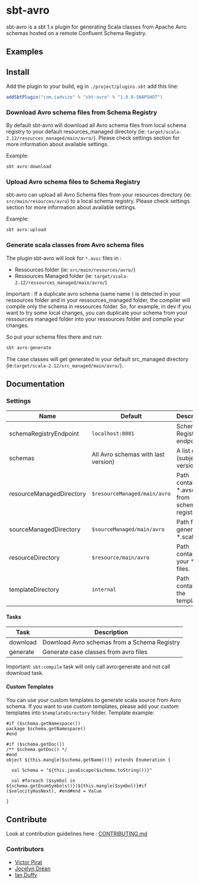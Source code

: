 # sbt-avro

sbt-avro is a sbt 1.x plugin for generating Scala classes from Apache Avro schemas hosted on a remote Confluent Schema Registry.

## Examples

## Install

Add the plugin to your build, eg in `./project/plugins.sbt` add this line:

```scala
addSbtPlugin("com.iadvize" % "sbt-avro" % "1.0.0-SNAPSHOT")
```

### Download Avro schema files from Schema Registry

By default sbt-avro will download all Avro schema files from local schema registry to your default resources_managed directory (ie: `target/scala-2.12/resources_managed/main/avro/`).
Please check settings section for more information about available settings.

Example:
```scala
sbt avro:download
```

### Upload Avro schema files to Schema Registry

sbt-avro can upload all Avro Schema files from your resources directory (ie: `src/main/resources/avro`) to a local schema registry.
Please check settings section for more information about available settings.

Example:
```scala
sbt avro:upload
```

### Generate scala classes from Avro schema files

The plugin sbt-avro will look for `*.avsc` files in :
- Ressources folder (ie: `src/main/resources/avro/`)
- Ressources Managed folder (ie: `target/scala-2.12/ressources_managed/main/avro/`)

Important : If a duplicate avro schema (same name ) is detected in your ressources folder and in your ressources_managed folder, the compiler will compile only the schema in ressources folder. So, for example, in dev if you want to try some local changes, you can duplicate your schema from your ressources managed folder into your ressources folder and compile your changes.

So put your schema files there and run:

```scala
sbt avro:generate
```

The case classes will get generated in your default src_managed directory (ie:`target/scala-2.12/src_managed/main/avro/`).

## Documentation

### Settings

Name | Default | Description
-----|---------|------------
schemaRegistryEndpoint | ``localhost:8081`` | Schema Registry endpoint
schemas | All Avro schemas with last version) | A list of (subject, version)
resourceManagedDirectory | ``$resourceManaged/main/avro`` | Path containing *.avsc files from schema registry.
sourceManagedDirectory | ``$sourceManaged/main/avro`` | Path for the generated *.scala files
resourceDirectory | ``$resource/main/avro`` | Path containing your *.avs files.
templateDirectory | ``internal`` | Path containing the templates.


#### Tasks

Task                                    | Description
----------------------------------------|----------------------------------------
download                                | Download Avro schemas from a Schema Registry
generate                                | Generate case classes from avro files

Important: `sbt:compile` task will only call avro:generate and not call download task.

#### Custom Templates

You can use your custom templates to generate scala source from Avro schema.
If you want to use custom templates, please add your custom templates into `$templateDirectory` folder.
Template example:
```velocity
#if ($schema.getNamespace())
package $schema.getNamespace()
#end

#if ($schema.getDoc())
/** $schema.getDoc() */
#end
object ${this.mangle($schema.getName())} extends Enumeration {

  val Schema = "${this.javaEscape($schema.toString())}"

  val #foreach ($symbol in ${schema.getEnumSymbols()})${this.mangle($symbol)}#if ($velocityHasNext), #end#end = Value

}

```

## Contribute

Look at contribution guidelines here : [CONTRIBUTING.md](CONTRIBUTING.md)

### Contributors

- [Victor Pirat](https://github.com/atvictor)
- [Jocelyn Dréan](https://github.com/jocelyndrean)
- [Ian Duffy](https://github.com/imduffy15)
